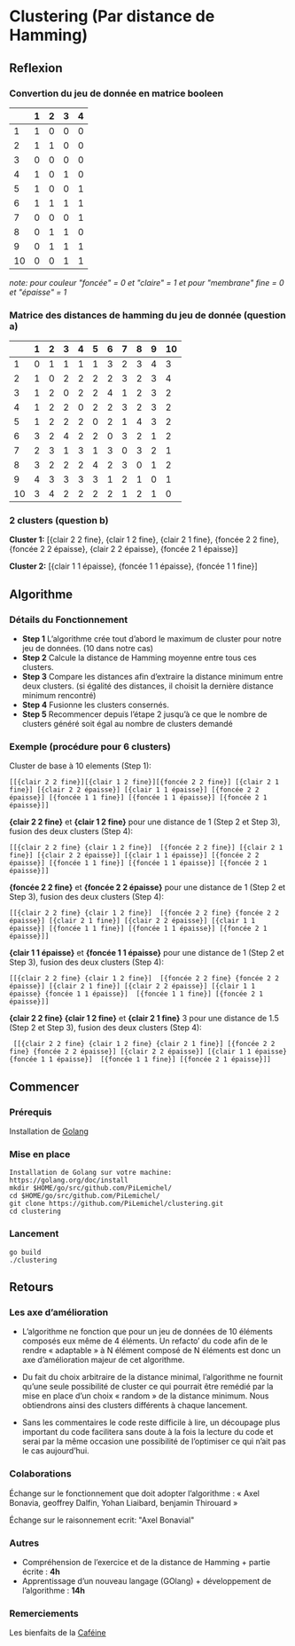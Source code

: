 # Clustering (Par distance de Hamming)
## Reflexion
### Convertion du jeu de donnée en matrice booleen

|    |  1  |  2  |  3  |  4  | 
|----|-----|-----|-----|-----|
| 1  |  1  |  0  |  0  |  0  |
| 2  |  1  |  1  |  0  |  0  |
| 3  |  0  |  0  |  0  |  0  |
| 4  |  1  |  0  |  1  |  0  |
| 5  |  1  |  0  |  0  |  1  |
| 6  |  1  |  1  |  1  |  1  |
| 7  |  0  |  0  |  0  |  1  |
| 8  |  0  |  1  |  1  |  0  |
| 9  |  0  |  1  |  1  |  1  |
| 10 |  0  |  0  |  1  |  1  |

*note: pour couleur "foncée" = 0 et "claire" = 1 et pour "membrane" fine = 0 et "épaisse" = 1*

### Matrice des distances de hamming du jeu de donnée (question a)


|   |  1  |  2  |  3  |  4  |  5  |  6  |  7  |  8  |  9  |  10 |
|---|-----|-----|-----|-----|-----|-----|-----|-----|-----|-----|
|1  |  0  |  1  |  1  |  1  |  1  |  3  |  2  |  3  |  4  |  3  |
|2  |  1  |  0  |  2  |  2  |  2  |  2  |  3  |  2  |  3  |  4  |
|3  |  1  |  2  |  0  |  2  |  2  |  4  |  1  |  2  |  3  |  2  |
|4  |  1  |  2  |  2  |  0  |  2  |  2  |  3  |  2  |  3  |  2  |
|5  |  1  |  2  |  2  |  2  |  0  |  2  |  1  |  4  |  3  |  2  |
|6  |  3  |  2  |  4  |  2  |  2  |  0  |  3  |  2  |  1  |  2  |
|7  |  2  |  3  |  1  |  3  |  1  |  3  |  0  |  3  |  2  |  1  |
|8  |  3  |  2  |  2  |  2  |  4  |  2  |  3  |  0  |  1  |  2  |
|9  |  4  |  3  |  3  |  3  |  3  |  1  |  2  |  1  |  0  |  1  |
|10 |  3  |  4  |  2  |  2  |  2  |  2  |  1  |  2  |  1  |  0  |

### 2 clusters  (question b)
**Cluster 1:** [{clair 2 2 fine}, {clair 1 2 fine}, {clair 2 1 fine}, {foncée 2 2 fine}, {foncée 2 2 épaisse}, {clair 2 2 épaisse}, {foncée 2 1 épaisse}]

**Cluster 2:** [{clair 1 1 épaisse}, {foncée 1 1 épaisse}, {foncée 1 1 fine}]

## Algorithme

### Détails du Fonctionnement

- **Step 1** L’algorithme crée tout d’abord le maximum de cluster pour notre jeu de données. (10 dans notre cas)
- **Step 2** Calcule la distance de Hamming moyenne entre tous ces clusters.
- **Step 3** Compare les distances afin d’extraire la distance minimum entre deux clusters. (si égalité des distances, il choisit la dernière distance minimum rencontré) 
- **Step 4** Fusionne les clusters consernés.
- **Step 5** Recommencer depuis l’étape 2 jusqu’à ce que le nombre de clusters généré soit égal au nombre de clusters demandé 

### Exemple (procédure pour 6 clusters) 
 
Cluster de base à 10 elements (Step 1): 
```
[[{clair 2 2 fine}][{clair 1 2 fine}][{foncée 2 2 fine}] [{clair 2 1 fine}] [{clair 2 2 épaisse}] [{clair 1 1 épaisse}] [{foncée 2 2 épaisse}] [{foncée 1 1 fine}] [{foncée 1 1 épaisse}] [{foncée 2 1 épaisse}]]
```
**{clair 2 2 fine}** et **{clair 1 2 fine}** pour une distance de 1 (Step 2 et Step 3), fusion des deux clusters (Step 4): 
```
[[{clair 2 2 fine} {clair 1 2 fine}]  [{foncée 2 2 fine}] [{clair 2 1 fine}] [{clair 2 2 épaisse}] [{clair 1 1 épaisse}] [{foncée 2 2 épaisse}] [{foncée 1 1 fine}] [{foncée 1 1 épaisse}] [{foncée 2 1 épaisse}]]
```
**{foncée 2 2 fine}** et **{foncée 2 2 épaisse}** pour une distance de 1 (Step 2 et Step 3), fusion des deux clusters (Step 4): 
```
[[{clair 2 2 fine} {clair 1 2 fine}]  [{foncée 2 2 fine} {foncée 2 2 épaisse}] [{clair 2 1 fine}] [{clair 2 2 épaisse}] [{clair 1 1 épaisse}] [{foncée 1 1 fine}] [{foncée 1 1 épaisse}] [{foncée 2 1 épaisse}]]
```
**{clair 1 1 épaisse}** et **{foncée 1 1 épaisse}** pour une distance de 1 (Step 2 et Step 3), fusion des deux clusters (Step 4):  
```
[[{clair 2 2 fine} {clair 1 2 fine}]  [{foncée 2 2 fine} {foncée 2 2 épaisse}] [{clair 2 1 fine}] [{clair 2 2 épaisse}] [{clair 1 1 épaisse} {foncée 1 1 épaisse}]  [{foncée 1 1 fine}] [{foncée 2 1 épaisse}]]
```
**{clair 2 2 fine} {clair 1 2 fine}** et **{clair 2 1 fine}** 3 pour une distance de  1.5 (Step 2 et Step 3), fusion des deux clusters (Step 4): 
```
 [[{clair 2 2 fine} {clair 1 2 fine} {clair 2 1 fine}] [{foncée 2 2 fine} {foncée 2 2 épaisse}] [{clair 2 2 épaisse}] [{clair 1 1 épaisse} {foncée 1 1 épaisse}]  [{foncée 1 1 fine}] [{foncée 2 1 épaisse}]]
```
## Commencer
### Prérequis
Installation de [Golang](https://golang.org/doc/install) 
### Mise en place
```
Installation de Golang sur votre machine: https://golang.org/doc/install
mkdir $HOME/go/src/github.com/PiLemichel/
cd $HOME/go/src/github.com/PiLemichel/
git clone https://github.com/PiLemichel/clustering.git
cd clustering
```
### Lancement
```
go build 
./clustering
```

## Retours

### Les axe d’amélioration 

-    L’algorithme ne fonction que pour un jeu de données de 10 éléments composés eux même de 4 éléments. Un refacto’ du code afin de le rendre « adaptable » à N élément composé de N éléments est donc un axe d’amélioration majeur de cet algorithme.

-    Du fait du choix arbitraire de la distance minimal, l’algorithme ne fournit qu’une seule possibilité de cluster ce qui pourrait être remédié par la mise en place d’un choix « random » de la distance minimum. Nous obtiendrons ainsi des clusters différents à chaque lancement.

-    Sans les commentaires le code reste difficile à lire, un découpage plus important du code facilitera sans doute à la fois la lecture du code et serai par la même occasion une possibilité de l’optimiser ce qui n’ait pas le cas aujourd’hui.

### Colaborations
 Échange sur le fonctionnement que doit adopter l’algorithme : « Axel Bonavia, geoffrey Dalfin, Yohan Liaibard, benjamin Thirouard »
 
 Échange sur le raisonnement ecrit: "Axel Bonavial"
 
### Autres
- Compréhension de l’exercice et de la distance de Hamming + partie écrite : **4h**
- Apprentissage d’un nouveau langage (GOlang) + développement de l’algorithme : **14h**

### Remerciements

Les bienfaits de la [Caféine](https://fr.wikipedia.org/wiki/Caf%C3%A9ine)





